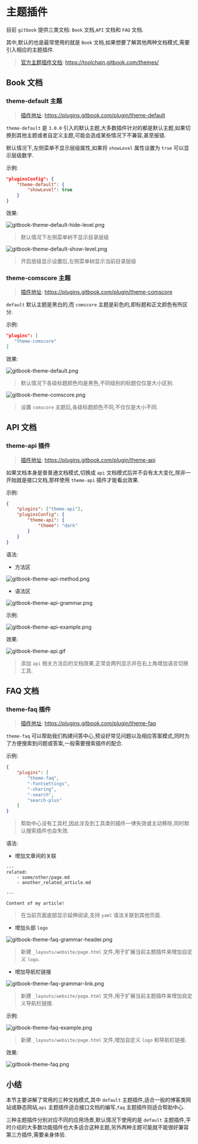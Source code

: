 # 主题插件

目前 `gitbook` 提供三类文档: `Book` 文档,`API` 文档和 `FAQ` 文档.

其中,默认的也是最常使用的就是 `Book` 文档,如果想要了解其他两种文档模式,需要引入相应的主题插件.

> [官方主题插件文档](https://toolchain.gitbook.com/themes/): https://toolchain.gitbook.com/themes/

## Book 文档

### theme-default 主题

> [插件地址](https://plugins.gitbook.com/plugin/theme-default): https://plugins.gitbook.com/plugin/theme-default

`theme-default` 是 `3.0.0` 引入的默认主题,大多数插件针对的都是默认主题,如果切换到其他主题或者自定义主题,可能会造成某些情况下不兼容,甚至报错.

默认情况下,左侧菜单不显示层级属性,如果将 `showLevel` 属性设置为 `true` 可以显示层级数字.

示例:

```json
"pluginsConfig": {
    "theme-default": {
        "showLevel": true
    }
}
```

效果:

![gitbook-theme-default-hide-level.png](./images/gitbook-theme-default-hide-level.png)

> 默认情况下左侧菜单树不显示目录层级

![gitbook-theme-default-show-level.png](./images/gitbook-theme-default-show-level.png)

> 开启层级显示设置后,左侧菜单树显示当前目录层级

### theme-comscore 主题

> [插件地址](https://plugins.gitbook.com/plugin/theme-comscore): https://plugins.gitbook.com/plugin/theme-comscore

`default` 默认主题是黑白的,而 `comscore` 主题是彩色的,即标题和正文颜色有所区分.

示例:

```json
"plugins": [
   "theme-comscore"
]
```

效果:

![gitbook-theme-default.png](./images/gitbook-theme-default.png)

> 默认情况下各级标题颜色均是黑色,不同级别的标题仅仅是大小区别.

![gitbook-theme-comscore.png](./images/gitbook-theme-comscore.png)

> 设置 `comscore` 主题后,各级标题颜色不同,不仅仅是大小不同.

## API 文档

### theme-api 插件

> [插件地址](https://plugins.gitbook.com/plugin/theme-api): https://plugins.gitbook.com/plugin/theme-api

如果文档本身是普普通文档模式,切换成 `api` 文档模式后并不会有太大变化,除非一开始就是接口文档,那样使用 `theme-api` 插件才能看出效果.

示例:

```json
{
    "plugins": ["theme-api"],
    "pluginsConfig": {
        "theme-api": {
            "theme": "dark"
        }
    }
}
```

语法:

- 方法区

![gitbook-theme-api-method.png](./images/gitbook-theme-api-method.png)

- 语法区

![gitbook-theme-api-grammar.png](./images/gitbook-theme-api-grammar.png)


示例:

![gitbook-theme-api-example.png](./images/gitbook-theme-api-example.png)


效果:

![gitbook-theme-api.gif](./images/gitbook-theme-api.gif)

> 添加 `api` 相关方法后的文档效果,正常会两列显示并在右上角增加语言切换工具.

## FAQ 文档

### theme-faq 插件

> [插件地址](https://plugins.gitbook.com/plugin/theme-faq): https://plugins.gitbook.com/plugin/theme-faq

`theme-faq` 可以帮助我们构建问答中心,预设好常见问题以及相应答案模式,同时为了方便搜索到问题或答案,一般需要搜索插件的配合.

示例:

```json
{
    "plugins": [
        "theme-faq",
        "-fontsettings",
        "-sharing",
        "-search", 
        "search-plus"
    ]
}
```

> 帮助中心没有工具栏,因此涉及到工具类的插件一律失效或主动移除,同时默认搜索插件也会失效.

语法:

- 增加文章间的关联

```
---
related:
    - some/other/page.md
    - another_related_article.md
 
---
 
Content of my article!
```

> 在当前页面底部显示延伸阅读,支持 `yaml` 语法关联到其他页面.

- 增加头部 `logo`

![gitbook-theme-faq-grammar-header.png](./images/gitbook-theme-faq-grammar-header.png)


> 新建 `_layouts/website/page.html` 文件,用于扩展当前主题插件来增加自定义 `logo`.

- 增加导航栏链接

![gitbook-theme-faq-grammar-link.png](./images/gitbook-theme-faq-grammar-link.png)

> 新建 `_layouts/website/page.html` 文件,用于扩展当前主题插件来增加自定义导航栏链接.

示例:

![gitbook-theme-faq-example.png](./images/gitbook-theme-faq-example.png)

> 新建 `_layouts/website/page.html` 文件,增加自定义 `logo` 和导航栏链接.

效果:

![gitbook-theme-faq.png](./images/gitbook-theme-faq.png)

## 小结

本节主要讲解了常用的三种文档模式,其中 `default` 主题插件,适合一般的博客类网站或静态网站,`api` 主题插件适合接口文档的编写,`faq` 主题插件则适合帮助中心.

三种主题插件分别对应不同的应用场景,默认情况下使用的是 `default` 主题插件,平时介绍的大多数功能插件也大多适合这种主题,另外两种主题可能就不能很好兼容第三方插件,需要亲身体验.